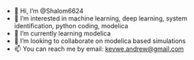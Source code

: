 - 👋 Hi, I’m @Shalom6624
- 👀 I’m interested in machine learning, deep learning, system identification, python coding, modelica
- 🌱 I’m currently learning modelica
- 💞️ I’m looking to collaborate on modelica based simulations
- 📫 You can reach me by email: kevwe.andrew@gmail.com

<!---
Shalom6624/Shalom6624 is a ✨ special ✨ repository because its `README.md` (this file) appears on your GitHub profile.
You can click the Preview link to take a look at your changes.
--->
